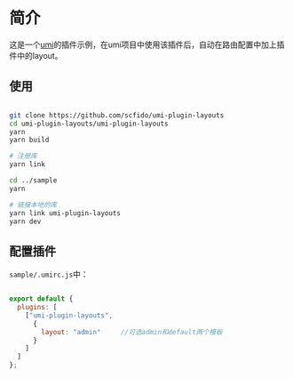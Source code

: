 # 简介

这是一个[umi](https://umijs.org/)的插件示例，在umi项目中使用该插件后，自动在路由配置中加上插件中的layout。

## 使用

```sh

git clone https://github.com/scfido/umi-plugin-layouts
cd umi-plugin-layouts/umi-plugin-layouts
yarn
yarn build

# 注册库
yarn link

cd ../sample
yarn

# 链接本地的库
yarn link umi-plugin-layouts
yarn dev
```

## 配置插件

`sample/.umirc.js`中：

```js

export default {
  plugins: [
    ["umi-plugin-layouts",
      {
        layout: "admin"     //可选admin和default两个模板
      }
    ]
  ]
};

```
